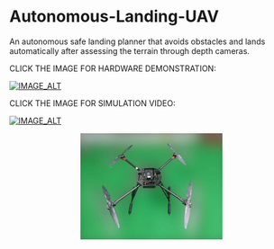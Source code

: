 # Autonomous-Landing-UAV

An autonomous safe landing planner that avoids obstacles and lands automatically after assessing the terrain through depth cameras.

CLICK THE IMAGE FOR HARDWARE DEMONSTRATION:


[![IMAGE_ALT](https://img.youtube.com/vi/pO-g0E1Fz34/0.jpg)](https://www.youtube.com/watch?v=pO-g0E1Fz34)


CLICK THE IMAGE FOR SIMULATION VIDEO:


[![IMAGE_ALT](https://img.youtube.com/vi/377WQKVdjBY/0.jpg)](https://www.youtube.com/watch?v=377WQKVdjBY)

<p align="center">
  <img src="https://github.com/manoharbhat/Autonomous-Landing-UAV/blob/master/drone.jpg" width=50% height=50%>
</p> 
